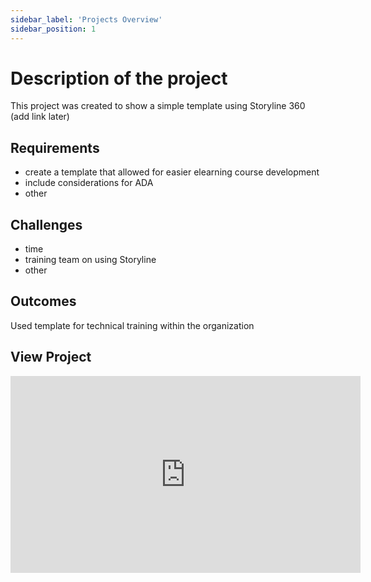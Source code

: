 ```yaml
---
sidebar_label: 'Projects Overview'
sidebar_position: 1
---
```


# Description of the project

This project was created to show a simple template using Storyline 360 (add link later)

## Requirements

* create a template that allowed for easier elearning course development
* include considerations for ADA
* other

## Challenges

* time
* training team on using Storyline
* other

## Outcomes

Used template for technical training within the organization

## View Project

<iframe width="560" height="315" src="https://www.youtube.com/embed/gWJGQi2gTVs?si=A2gDedzQC7q54VWc" title="YouTube video player" frameborder="0" allow="accelerometer; autoplay; clipboard-write; encrypted-media; gyroscope; picture-in-picture; web-share" referrerpolicy="strict-origin-when-cross-origin" allowfullscreen></iframe>
